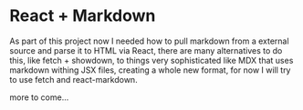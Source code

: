 # React + Markdown

As part of this project now I needed how to pull markdown from a external source and parse it to HTML via React, there are many alternatives to do this, like fetch + showdown, to things very sophisticated like MDX that uses markdown withing JSX files, creating a whole new format, for now I will try to use fetch and react-markdown.

more to come...
